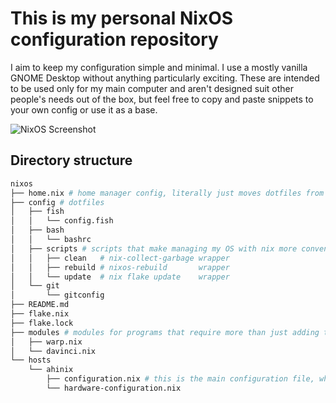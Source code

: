 # This is my personal NixOS configuration repository
I aim to keep my configuration simple and minimal. I use a mostly vanilla GNOME Desktop without anything particularly exciting. 
These are intended to be used only for my main computer and aren't designed suit other people's needs out of the box, but feel free to copy and paste snippets to your own config or use it as a base.  

![NixOS Screenshot](https://github.com/ahi6/configuration.nix/assets/60984726/cb00f185-54a7-4cc0-9b70-8cbe0b824e1e)

## Directory structure
```sh
nixos
├── home.nix # home manager config, literally just moves dotfiles from /config to the correct folder
├── config # dotfiles
│   ├── fish
│   │   └── config.fish
│   ├── bash
│   │   └── bashrc
│   ├── scripts # scripts that make managing my OS with nix more convenient
│   │   ├── clean   # nix-collect-garbage wrapper
│   │   ├── rebuild # nixos-rebuild       wrapper
│   │   └── update  # nix flake update    wrapper
│   └── git
│       └── gitconfig
├── README.md
├── flake.nix
├── flake.lock
├── modules # modules for programs that require more than just adding to systemPackages
│   ├── warp.nix
│   └── davinci.nix
└── hosts  
    └── ahinix
        ├── configuration.nix # this is the main configuration file, where most installed programs are listed
        └── hardware-configuration.nix
```


